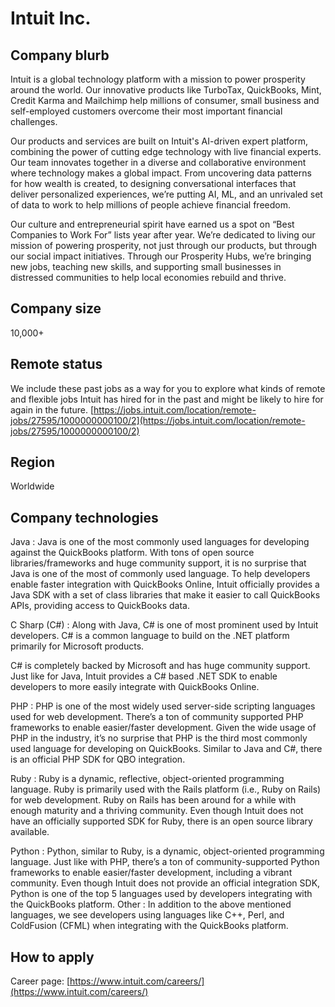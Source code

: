 # Intuit Inc.

## Company blurb

Intuit is a global technology platform with a mission to power prosperity around the world. Our innovative products like TurboTax, QuickBooks, Mint, Credit Karma and Mailchimp help millions of consumer, small business and self-employed customers overcome their most important financial challenges.

Our products and services are built on Intuit's AI-driven expert platform, combining the power of cutting edge technology with live financial experts. Our team innovates together in a diverse and collaborative environment where technology makes a global impact. From uncovering data patterns for how wealth is created, to designing conversational interfaces that deliver personalized experiences, we’re putting AI, ML, and an unrivaled set of data to work to help millions of people achieve financial freedom.

Our culture and entrepreneurial spirit have earned us a spot on “Best Companies to Work For” lists year after year. We’re dedicated to living our mission of powering prosperity, not just through our products, but through our social impact initiatives. Through our Prosperity Hubs, we’re bringing new jobs, teaching new skills, and supporting small businesses in distressed communities to help local economies rebuild and thrive.

## Company size

10,000+

## Remote status

We include these past jobs as a way for you to explore what kinds of remote and flexible jobs Intuit has hired for in the past and might be likely to hire for again in the future.
[https://jobs.intuit.com/location/remote-jobs/27595/1000000000100/2](https://jobs.intuit.com/location/remote-jobs/27595/1000000000100/2)

## Region
Worldwide

## Company technologies

Java : Java is one of the most commonly used languages for developing against the QuickBooks platform. With tons of open source libraries/frameworks and huge community support, it is no surprise that Java is one of the most of commonly used language. To help developers enable faster integration with QuickBooks Online, Intuit officially provides a Java SDK with a set of class libraries that make it easier to call QuickBooks APIs, providing access to QuickBooks data.

C Sharp (C#) : Along with Java, C# is one of most prominent used by Intuit developers. C# is a common language to build on the .NET platform primarily for Microsoft products. 

C# is completely backed by Microsoft and has huge community support. Just like for Java, Intuit provides a C# based .NET SDK to enable developers to more easily integrate with QuickBooks Online.

PHP : PHP is one of the most widely used server-side scripting languages used for web development. There’s a ton of community supported PHP frameworks to enable easier/faster development. Given the wide usage of PHP in the industry, it’s no surprise that PHP is the third most commonly used language for developing on QuickBooks. Similar to Java and 
C#, there is an official PHP SDK for QBO integration.

Ruby : Ruby is a dynamic, reflective, object-oriented programming language. Ruby is primarily used with the Rails platform (i.e., Ruby on Rails) for web development. Ruby on Rails has been around for a while with enough maturity and a thriving community.  Even though Intuit does not have an officially supported SDK for Ruby, there is an open source library available.

Python : Python, similar to Ruby, is a dynamic, object-oriented programming language. Just like with PHP, there’s a ton of community-supported Python frameworks to enable easier/faster development, including a vibrant community. Even though Intuit does not provide an official integration SDK, Python is one of the top 5 languages used by developers integrating with the QuickBooks platform.
Other : In addition to the above mentioned languages, we see developers using languages like C++, Perl, and ColdFusion (CFML) when integrating with the QuickBooks platform.

## How to apply

Career page: [https://www.intuit.com/careers/](https://www.intuit.com/careers/)
